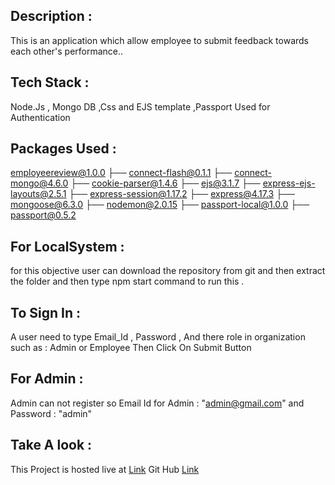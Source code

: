 ## Description :
This is an application which allow employee to submit feedback towards each other's performance..
## Tech Stack :
 Node.Js , Mongo DB ,Css  and EJS template ,Passport Used for Authentication
 ## Packages Used :
employeereview@1.0.0
├── connect-flash@0.1.1
├── connect-mongo@4.6.0
├── cookie-parser@1.4.6
├── ejs@3.1.7
├── express-ejs-layouts@2.5.1
├── express-session@1.17.2
├── express@4.17.3
├── mongoose@6.3.0
├── nodemon@2.0.15
├── passport-local@1.0.0
├── passport@0.5.2
 ## For LocalSystem :
for this objective user can download the repository from git and then extract the folder and then type npm start command to run this .
## To Sign In :
A user need to type Email_Id , Password , And there role in organization such as : Admin or Employee
Then Click On Submit Button

## For Admin :
Admin can not register so Email Id for Admin : "admin@gmail.com" and Password : "admin" 
## Take A look :
This Project is hosted live at [Link](https://rahimunshaik.github.io/EmployeeReview-master/)
Git Hub [Link](https://github.com/rahimunshaik/EmployeeReview-master)
